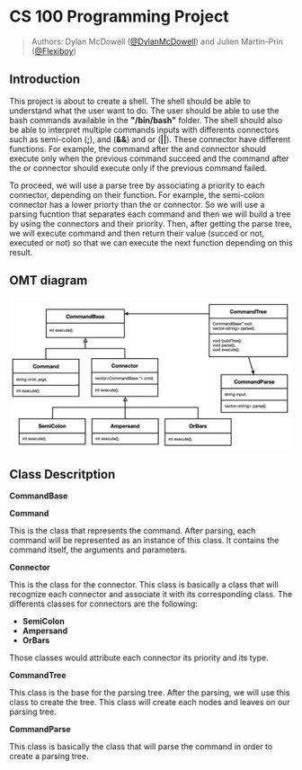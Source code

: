 # CS 100 Programming Project

> Authors: Dylan McDowell ([@DylanMcDowell](https://github.com/DylanMcDowell)) and Julien Martin-Prin ([@Flexiboy](https://github.com/Flexiboy))

## Introduction

This project is about to create a shell. The shell should be able to understand what the user want to do. The user should be able to use the bash commands available in the **"/bin/bash"** folder. The shell should also be able to interpret multiple commands inputs with differents connectors such as semi-colon (**;**), and (**&&**) and or (**||**). 
These connector have different functions. For example, the command after the and connector should execute only when the previous command succeed and the command after the or connector should execute only if the previous command failed.

To proceed, we will use a parse tree by associating a priority to each connector, depending on their function. For example, the semi-colon connector has a lower priorty than the or connector. So we will use a parsing fucntion that separates each command and then we will build a tree by using the connectors and their priority. Then, after getting the parse tree, we will execute command and then return their value (succed or not, executed or not) so that we can execute the next function depending on this result.

## OMT diagram

<img src="images/Screen_Shot_2019-10-28_at_17.15.23.png" with="1000">

## Class Descritption

**CommandBase**



**Command**

This is the class that represents the command. After parsing, each command will be represented as an instance of this class. It contains the command itself, the arguments and parameters.

**Connector**

This is the class for the connector. This class is basically a class that will recognize each connector and associate it with its corresponding class. The differents classes for connectors are the following:

* **SemiColon**
* **Ampersand**
* **OrBars**

Those classes would attribute each connector its priority and its type.

**CommandTree**

This class is the base for the parsing tree. After the parsing, we will use this class to create the tree. This class will create each nodes and leaves on our parsing tree.

**CommandParse**

This class is basically the class that will parse the command in order to create a parsing tree.
